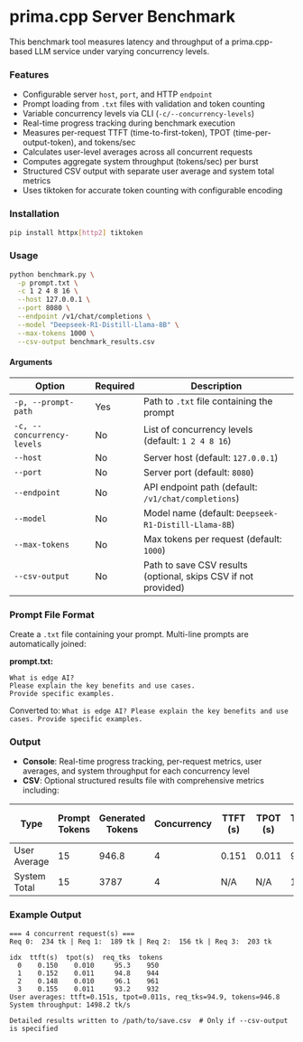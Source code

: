 # prima.cpp Server Benchmark

This benchmark tool measures latency and throughput of a prima.cpp-based LLM service under varying concurrency levels.

### Features

* Configurable server `host`, `port`, and HTTP `endpoint`
* Prompt loading from `.txt` files with validation and token counting
* Variable concurrency levels via CLI (`-c/--concurrency-levels`)
* Real-time progress tracking during benchmark execution
* Measures per-request TTFT (time-to-first-token), TPOT (time-per-output-token), and tokens/sec
* Calculates user-level averages across all concurrent requests
* Computes aggregate system throughput (tokens/sec) per burst
* Structured CSV output with separate user average and system total metrics
* Uses tiktoken for accurate token counting with configurable encoding

### Installation

```bash
pip install httpx[http2] tiktoken
```

### Usage

```bash
python benchmark.py \
  -p prompt.txt \
  -c 1 2 4 8 16 \
  --host 127.0.0.1 \
  --port 8080 \
  --endpoint /v1/chat/completions \
  --model "Deepseek-R1-Distill-Llama-8B" \
  --max-tokens 1000 \
  --csv-output benchmark_results.csv
```

#### Arguments

| Option                     | Required | Description                                                 |
| -------------------------- | -------- | ----------------------------------------------------------- |
| `-p, --prompt-path`        | Yes      | Path to `.txt` file containing the prompt                   |
| `-c, --concurrency-levels` | No       | List of concurrency levels (default: `1 2 4 8 16`)         |
| `--host`                   | No       | Server host (default: `127.0.0.1`)                          |
| `--port`                   | No       | Server port (default: `8080`)                               |
| `--endpoint`               | No       | API endpoint path (default: `/v1/chat/completions`)         |
| `--model`                  | No       | Model name (default: `Deepseek-R1-Distill-Llama-8B`)        |
| `--max-tokens`             | No       | Max tokens per request (default: `1000`)                    |
| `--csv-output`             | No       | Path to save CSV results (optional, skips CSV if not provided) |

### Prompt File Format

Create a `.txt` file containing your prompt. Multi-line prompts are automatically joined:

**prompt.txt:**
```
What is edge AI?
Please explain the key benefits and use cases.
Provide specific examples.
```

Converted to: `What is edge AI? Please explain the key benefits and use cases. Provide specific examples.`

### Output

* **Console**: Real-time progress tracking, per-request metrics, user averages, and system throughput for each concurrency level
* **CSV**: Optional structured results file with comprehensive metrics including:

| Type | Prompt Tokens | Generated Tokens | Concurrency | TTFT (s) | TPOT (s) | Throughput (tk/s) | Total duration (s) |
|------|---------------|------------------|-------------|----------|----------|-------------------|--------------------|
| User Average | 15 | 946.8 | 4 | 0.151 | 0.011 | 94.7 | N/A |
| System Total | 15 | 3787 | 4 | N/A | N/A | 1498.2 | 2.528 |

### Example Output

```
=== 4 concurrent request(s) ===
Req 0:  234 tk | Req 1:  189 tk | Req 2:  156 tk | Req 3:  203 tk

idx  ttft(s)  tpot(s)  req_tks  tokens
  0    0.150    0.010     95.3    950
  1    0.152    0.011     94.8    944
  2    0.148    0.010     96.1    961
  3    0.155    0.011     93.2    932
User averages: ttft=0.151s, tpot=0.011s, req_tks=94.9, tokens=946.8
System throughput: 1498.2 tk/s

Detailed results written to /path/to/save.csv  # Only if --csv-output is specified
```